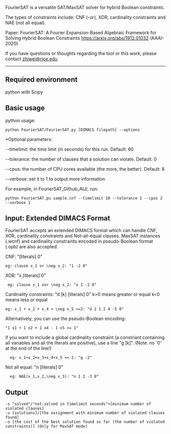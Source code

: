FourierSAT is a versatile SAT/MaxSAT solver for hybrid Boolean constraints. 

The types of constraints include: CNF (-or), XOR, cardinality constraints and NAE (not all equal).

Paper: FourierSAT: A Fourier Expansion-Based Algebraic Framework for Solving Hybrid Boolean Constraints
https://arxiv.org/abs/1912.01032
(AAAI-2020)

If you have questions or thoughts regarding the tool or this work, please contact zhiwei@rice.edu.

----------------------------------------------------------------------------------------------------------------------
Required environment
-----------------------------------------
 python with Scipy

Basic usage
---------------
python usage:

	python FourierSAT/FourierSAT.py [DIMACS filepath] --options

*Optional parameters:

--timelimit: the time limit (in seconds) for this run. Default: 60

--tolerance: the number of clauses that a solution can violate. Default: 0

--cpus: the number of CPU cores available (the more, the better). Default: 8

--verbose: set it to 1 to output more information

For example, in FourierSAT_Github_AIJ/, run:

	python FourierSAT.pu sample.cnf --timelimit 10 --tolerance 1 --cpus 2 --verbose 1

Input: Extended DIMACS Format
-------------------------
FourierSAT accepts an extended DIMACS format which can handle CNF, XOR, cardinality constraints and Not-all-equal clauses. MaxSAT instances (.wcnf) and cardinality constraints encoded in pseudo-Boolean format (.opb) are also accepted.

CNF: "[literals] 0"

	eg: clause x_1 or \neg x_2: "1 -2 0"
     
XOR: "x [literals] 0"

     eg: clause x_1 xor \neg x_2: "x 1 -2 0"
     
Cardinality constraints: "d [k] [literals] 0"
      k>0 means greater or equal
      k<0 means less or equal
      
    eg: x_1 + x_2 + x_4 + \neg x_5 >=2: "d 2 1 2 4 -5 0"
    
  Alternatively, you can use the pseudo-Boolean encoding:
  	
	"1 x1 + 1 x2 + 1 x4 - 1 x5 >= 1"
   
  if you want to include a global cardinality constraint (a constriant containing all variables and all the literals are positive), use a line "g [k]". (Note: no '0' at the end of the line!)
  
      eg: x_1+x_2+x_3+x_4+x_5 <= 2: "g -2"
      
Not all equal: "n [literals] 0"

      eg: NAE(x_1,x_2,\neg x_3): "n 1 2 -3 0"

Output
-------
	-s "solved"/"not-solved in timelimit seconds"+[minimum number of violated clauses]   
	-v [solutions]/[the assignment with minimum number of violated clauses found]    
	-o [the cost of the best solution found so far (the number of violated constraints)] (Only for MaxSAT mode)
